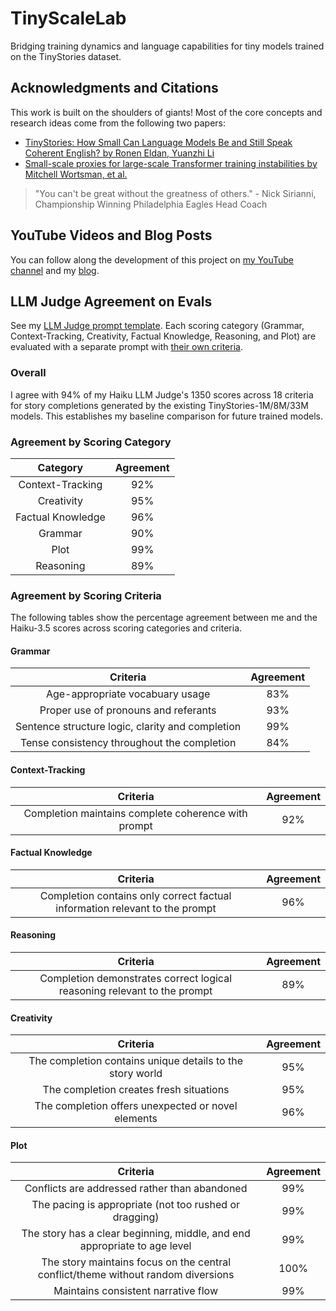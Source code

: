 # TinyScaleLab
Bridging training dynamics and language capabilities for tiny models trained on the TinyStories dataset.

## Acknowledgments and Citations

This work is built on the shoulders of giants! Most of the core concepts and research ideas come from the following two papers:

- [TinyStories: How Small Can Language Models Be and Still Speak Coherent English? by Ronen Eldan, Yuanzhi Li](https://arxiv.org/abs/2305.07759)
- [Small-scale proxies for large-scale Transformer training instabilities by Mitchell Wortsman, et al.](https://arxiv.org/abs/2309.14322)

> "You can't be great without the greatness of others." - Nick Sirianni, Championship Winning Philadelphia Eagles Head Coach

## YouTube Videos and Blog Posts

You can follow along the development of this project on [my YouTube channel](https://www.youtube.com/playlist?list=PLVaenshL7UUD8iFmDDUpLCcuB-K_72mwI) and my [blog](https://vishalbakshi.github.io/blog/index.html#category=TinyScale-Lab).

## LLM Judge Agreement on Evals

See my [LLM Judge prompt template](https://github.com/vishalbakshi/TinyScaleLab/blob/main/llm_judge_prompt_template.txt). Each scoring category (Grammar, Context-Tracking, Creativity, Factual Knowledge, Reasoning, and Plot) are evaluated with a separate prompt with [their own criteria](https://github.com/vishalbakshi/TinyScaleLab/blob/main/criteria.csv).


### Overall

I agree with 94% of my Haiku LLM Judge's 1350 scores across 18 criteria for story completions generated by the existing TinyStories-1M/8M/33M models. This establishes my baseline comparison for future trained models.

### Agreement by Scoring Category

|Category|Agreement|
|:-:|:-:|
|Context-Tracking|92%|
|Creativity|95%
|Factual Knowledge|96%
|Grammar|90%
|Plot|99%
|Reasoning|89%

### Agreement by Scoring Criteria

The following tables show the percentage agreement between me and the Haiku-3.5 scores across scoring categories and criteria.


#### Grammar

|Criteria|Agreement|
|:-:|:-:|
|Age-appropriate vocabuary usage|83%
|Proper use of pronouns and referants|93%
|Sentence structure logic, clarity and completion|99%
|Tense consistency throughout the completion|84%

#### Context-Tracking

|Criteria|Agreement|
|:-:|:-:|
|Completion maintains complete coherence with prompt|92%

#### Factual Knowledge

|Criteria|Agreement|
|:-:|:-:|
|Completion contains only correct factual information relevant to the prompt|96%

#### Reasoning

|Criteria|Agreement|
|:-:|:-:|
|Completion demonstrates correct logical reasoning relevant to the prompt|89%

#### Creativity

|Criteria|Agreement|
|:-:|:-:|
|The completion contains unique details to the story world|95%
|The completion creates fresh situations|95%
|The completion offers unexpected or novel elements|96%

#### Plot

|Criteria|Agreement|
|:-:|:-:|
|Conflicts are addressed rather than abandoned|99%
|The pacing is appropriate (not too rushed or dragging)|99%
|The story has a clear beginning, middle, and end appropriate to age level|99%
|The story maintains focus on the central conflict/theme without random diversions|100%
|Maintains consistent narrative flow|99%
